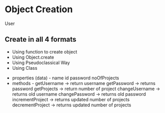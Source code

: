 # Object Creation

User

## Create in all 4 formats

- Using function to create object
- Using Object.create
- Using Pseudoclassical Way
- Using Class

* properties (data) -
  name
  id
  password
  noOfProjects
* methods -
  getUsername -> return username
  getPassword -> returns password
  getProjects -> return number of project
  changeUsername -> returns old username
  changePassword -> returns old password
  incrementProject -> returns updated number of projects
  decrementProject -> returns updated number of projects
